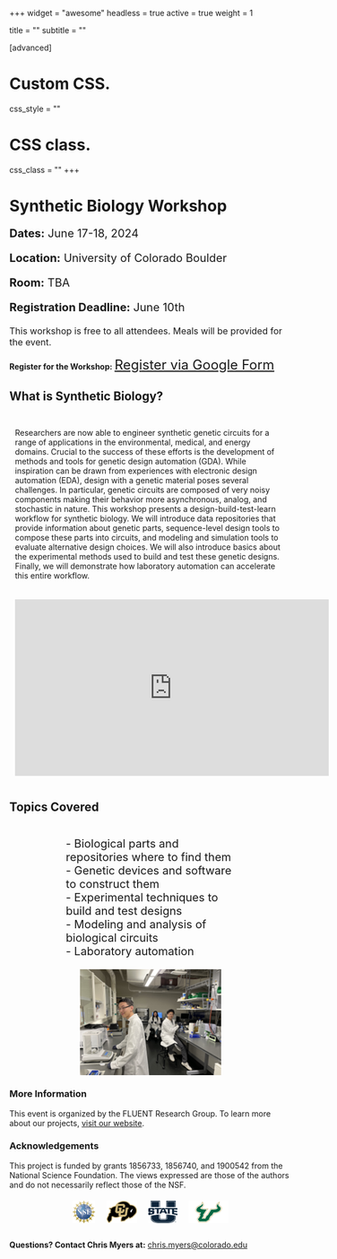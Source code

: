 +++
widget = "awesome"
headless = true
active = true
weight = 1

title = ""
subtitle = ""
  
[advanced]
 # Custom CSS. 
 css_style = ""
 
 # CSS class.
 css_class = ""
+++

# Synthetic Biology Workshop

<p style="font-size: 20px;"><strong>Dates:</strong> June 17-18, 2024</p>
<p style="font-size: 20px;"><strong >Location:</strong> University of Colorado Boulder</p>
<p style="font-size: 20px;"><strong>Room:</strong> TBA</p>
<p style="font-size: 20px;"><strong>Registration Deadline:</strong> June 10th</p>

<p style="font-size: 16px;">This workshop is free to all attendees. Meals will be provided for the event.</p>

**Register for the Workshop:** <a href="https://docs.google.com/forms/d/e/1FAIpQLSfJymK6jK3u3jopTuSWuPojhUD9RnT1k_hsTVJVtsjka_QKSA/viewform?usp=sf_link" style="font-size: 24px;">Register via Google Form</a>


## <span style="font-weight: bold;">What is Synthetic Biology?</span>


<div style="display: flex; flex-wrap: wrap; margin-top: 20px;">
    <div style="flex: 1; min-width: 250px; padding: 10px; display: inline">
        <p>Researchers are now able to engineer synthetic genetic circuits for a range of applications in the environmental, medical, and energy domains. Crucial to the success of these efforts is the development of methods and tools for genetic design automation (GDA). While inspiration can be drawn from experiences with electronic design automation (EDA), design with a genetic material poses several challenges. In particular, genetic circuits are composed of very noisy components making their behavior more asynchronous, analog, and stochastic in nature. This workshop presents a design-build-test-learn workflow for synthetic biology. We will introduce data repositories that provide information about genetic parts, sequence-level design tools to compose these parts into circuits, and modeling and simulation tools to evaluate alternative design choices. We will also introduce basics about the experimental methods used to build and test these genetic designs. Finally, we will demonstrate how laboratory automation can accelerate this entire workflow.</p>
    </div>
    <div style="flex: 1; min-width: 250px; padding: 10px;">
        <iframe width="560" height="315" src="https://www.youtube.com/embed/zggU1KCgc7A?si=q9Z2_HH18-ZcNIFT" title="YouTube video player" frameborder="0" allow="accelerometer; autoplay; clipboard-write; encrypted-media; gyroscope; picture-in-picture; web-share" referrerpolicy="strict-origin-when-cross-origin" allowfullscreen></iframe>
    </div>
</div>

## <span style="font-weight: bold;">Topics Covered</span>

<div style="padding-left: 0px; margin-left: auto; margin-right: auto; max-width: 60%;">
<ul style="list-style-type: none; display: inline; font-size:20px">
    <li>- Biological parts and repositories where to find them</li>
    <li>- Genetic devices and software to construct them</li>
    <li>- Experimental techniques to build and test designs</li>
    <li>- Modeling and analysis of biological circuits</li>
    <li>- Laboratory automation</li>
</ul>
</div>

<div style="text-align: center; margin-top: 20px; margin-bottom: 20px; display: flex;
  flex-direction: column;">
    <img src="IMG_9397.jpg" alt="Amazing Scientists at Work!" style="max-width: 50%; height: auto; margin: auto; align-items: flex-start;">
</div>


### More Information

<div style="display: inline;">
    <p>This event is organized by the FLUENT Research Group. To learn more about our projects, <a href="https://fluentverification.github.io">visit our website</a>.</p>
</div>

### Acknowledgements

This project is funded by grants 1856733, 1856740, and 1900542 from the National Science Foundation. The views expressed are those of the authors and do not necessarily reflect those of the NSF.

<div style="display: flex; justify-content: center; align-items: center; gap: 20px; margin-top: 20px; margin-bottom: 30px;">
    <img src="nsf.jpeg" alt="NSF Logo" style="max-height: 40px;">
    <img src="cu.png" alt="CU Boulder Logo" style="max-height: 40px;">
    <img src="UState.png" alt="Utah State University Logo" style="max-height: 40px;">
    <img src="USF.png" alt="University of South Florida Logo" style="max-height: 40px;">
</div>

**Questions? Contact Chris Myers at:** chris.myers@colorado.edu
